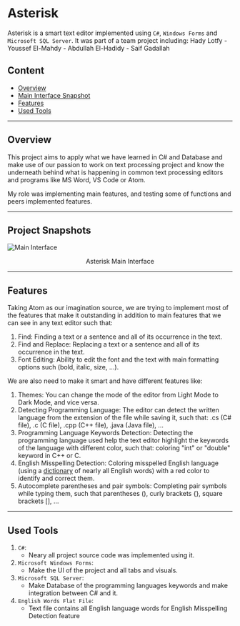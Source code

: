 # Asterisk
Asterisk is a smart text editor implemented using `C#`, `Windows Forms` and `Microsoft SQL Server`.
It was part of a team project including:
Hady Lotfy - Youssef El-Mahdy - Abdullah El-Hadidy - Saif Gadallah

## Content
- [Overview](#TO-DO)
- [Main Interface Snapshot](#TO-DO)
- [Features](#TO-DO)
- [Used Tools](#TO-DO)


--------------------------------------
## Overview
This project aims to apply what we have learned in C# and Database and make use of our passion
to work on text processing project and know the underneath behind what is happening in common
text processing editors and programs like MS Word, VS Code or Atom.

My role was implementing main features, and testing some of functions and peers
implemented features.

--------------------------------------
## Project Snapshots
![Main Interface](#TO-DO)
<p align="center">
    Asterisk Main Interface
</p>  


--------------------------------------
## Features
Taking Atom as our imagination source, we are trying to implement most of the features
that make it outstanding in addition to main features that we can see in any text editor
such that:
1. Find: Finding a text or a sentence and all of its occurrence in the text.  
2. Find and Replace: Replacing a text or a sentence and all of its occurrence in the text.
3. Font Editing: Ability to edit the font and the text with main formatting options such (bold, italic, size, …).

We are also need to make it smart and have different features like:
1. Themes: You can change the mode of the editor from Light Mode to Dark Mode, and vice versa.
2. Detecting Programming Language: The editor can detect the written language from the extension of the file
while saving it, such that: .cs (C# file), .c (C file), .cpp (C++ file), .java (Java file), …
3. Programming Language Keywords Detection: Detecting the programming language used help the text editor highlight
the keywords of the language with different color, such that: coloring "int" or "double" keyword in C++ or C.
4. English Misspelling Detection: Coloring misspelled English language (using a [dictionary](https://github.com/dwyl/english-words) of nearly all English words) with a red color to identify and correct them.  
5. Autocomplete parentheses and pair symbols: Completing pair symbols while typing them, such that parentheses (),
curly brackets {}, square brackets [], …


---------------------------------------
## Used Tools
1. `C#`:
   - Neary all project source code was implemented using it.
2. `Microsoft Windows Forms`:
   - Make the UI of the project and all tabs and visuals.
3. `Microsoft SQL Server`:
   - Make Database of the programming languages keywords and make integration
   between C# and it.
4. `English Words Flat File`:
   - Text file contains all English language words for English Misspelling Detection feature

